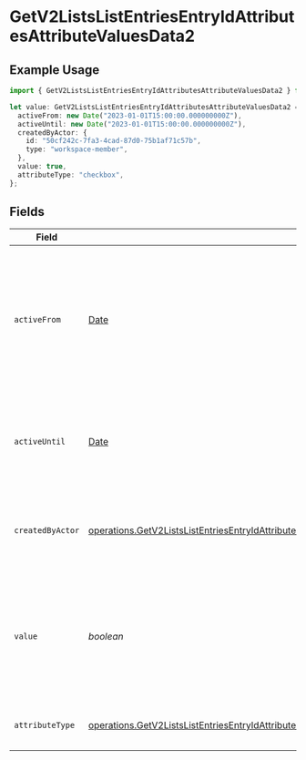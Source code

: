 # GetV2ListsListEntriesEntryIdAttributesAttributeValuesData2

## Example Usage

```typescript
import { GetV2ListsListEntriesEntryIdAttributesAttributeValuesData2 } from "attio-js/models/operations";

let value: GetV2ListsListEntriesEntryIdAttributesAttributeValuesData2 = {
  activeFrom: new Date("2023-01-01T15:00:00.000000000Z"),
  activeUntil: new Date("2023-01-01T15:00:00.000000000Z"),
  createdByActor: {
    id: "50cf242c-7fa3-4cad-87d0-75b1af71c57b",
    type: "workspace-member",
  },
  value: true,
  attributeType: "checkbox",
};
```

## Fields

| Field                                                                                                                                                                                                                                  | Type                                                                                                                                                                                                                                   | Required                                                                                                                                                                                                                               | Description                                                                                                                                                                                                                            | Example                                                                                                                                                                                                                                |
| -------------------------------------------------------------------------------------------------------------------------------------------------------------------------------------------------------------------------------------- | -------------------------------------------------------------------------------------------------------------------------------------------------------------------------------------------------------------------------------------- | -------------------------------------------------------------------------------------------------------------------------------------------------------------------------------------------------------------------------------------- | -------------------------------------------------------------------------------------------------------------------------------------------------------------------------------------------------------------------------------------- | -------------------------------------------------------------------------------------------------------------------------------------------------------------------------------------------------------------------------------------- |
| `activeFrom`                                                                                                                                                                                                                           | [Date](https://developer.mozilla.org/en-US/docs/Web/JavaScript/Reference/Global_Objects/Date)                                                                                                                                          | :heavy_check_mark:                                                                                                                                                                                                                     | The point in time at which this value was made "active". `active_from` can be considered roughly analogous to `created_at`.                                                                                                            | 2023-01-01T15:00:00.000000000Z                                                                                                                                                                                                         |
| `activeUntil`                                                                                                                                                                                                                          | [Date](https://developer.mozilla.org/en-US/docs/Web/JavaScript/Reference/Global_Objects/Date)                                                                                                                                          | :heavy_check_mark:                                                                                                                                                                                                                     | The point in time at which this value was deactivated. If `null`, the value is active.                                                                                                                                                 | 2023-01-01T15:00:00.000000000Z                                                                                                                                                                                                         |
| `createdByActor`                                                                                                                                                                                                                       | [operations.GetV2ListsListEntriesEntryIdAttributesAttributeValuesDataEntriesAttributesValuesCreatedByActor](../../models/operations/getv2listslistentriesentryidattributesattributevaluesdataentriesattributesvaluescreatedbyactor.md) | :heavy_check_mark:                                                                                                                                                                                                                     | The actor that created this value.                                                                                                                                                                                                     | {<br/>"type": "workspace-member",<br/>"id": "50cf242c-7fa3-4cad-87d0-75b1af71c57b"<br/>}                                                                                                                                               |
| `value`                                                                                                                                                                                                                                | *boolean*                                                                                                                                                                                                                              | :heavy_check_mark:                                                                                                                                                                                                                     | A boolean representing whether the checkbox is checked or not. The string values 'true' and 'false' are also accepted.                                                                                                                 | true                                                                                                                                                                                                                                   |
| `attributeType`                                                                                                                                                                                                                        | [operations.GetV2ListsListEntriesEntryIdAttributesAttributeValuesDataEntriesAttributesValuesAttributeType](../../models/operations/getv2listslistentriesentryidattributesattributevaluesdataentriesattributesvaluesattributetype.md)   | :heavy_check_mark:                                                                                                                                                                                                                     | The attribute type of the value.                                                                                                                                                                                                       | checkbox                                                                                                                                                                                                                               |